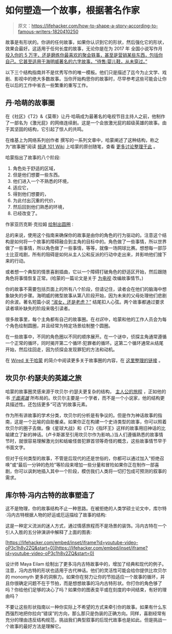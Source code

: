 # 如何塑造一个故事，根据著名作家

> 原文：<https://lifehacker.com/how-to-shape-a-story-according-to-famous-writers-1820410250>

故事是有形状的。你讲的任何故事，如果你认识到它的形状，然后强化它的形状，效果会最好。这适用于任何长度的故事，无论你是在为 2017 年 全国小说写作月 [投入你的 5 万字，还是磨练你最喜欢的聚会轶事，甚至是营销某些东西，包括你自己。它甚至适用于海明威著名的六字故事，“待售:婴儿鞋，从未穿过。”](https://lifehacker.com/whats-your-plan-for-nanowrimo-1820023495) 



以下三个结构指南并不是优秀写作的唯一模板。他们只是描述了迄今为止文学、戏剧、影视中的绝大多数故事。当你开始构思你的故事时，尽早参考这些可能会让你在以后的工作中省去一些繁重的重写工作。

## **丹·哈萌的故事圈**

在《社区》《T2》&《莫蒂》让丹·哈萌成为最著名的电视节目主持人之前，他制作了一部名为《激光屁》的网络连续剧。这是一个会放激光屁的超级英雄的故事。由于其坚固的结构，它引起了惊人的共鸣。

在维基上为网络系列创作者 撰写的一系列文章中，哈蒙阐述了这种结构，称之为“故事圈”阅读 [频道 101 Wiki](http://channel101.wikia.com/wiki/Story_Structure_101:_Super_Basic_Shit) 上哈蒙的原创随笔，查看 [更多讨论整理于此](http://patricklickman.com/storycircle/) 。

哈蒙指出了故事的八个阶段:

1.  角色处于舒适的区域，
2.  但是他们想要一些东西。
3.  他们进入一个不熟悉的环境，
4.  适应它，
5.  得到他们想要的，
6.  为此付出沉重的代价，
7.  然后回到他们熟悉的环境，
8.  已经改变了。

作家亚历克斯·克拉姆 [绘制出圆圈](http://www.ghostlittle.com/blog/testing-the-dan-harmon-story-circle) :

总的来说，使用这个指南来确保你的故事是由你的角色的行为驱动的。注意这个结构是如何将一个故事的障碍融合到主角的目标中的。角色做了一些事情，所以世界做了一些事情，所以角色做了一些事情，等等，就像一场网球比赛。想想每一部莎士比亚戏剧，所有的阻碍是如何从主人公和反派的行动中走出来，并影响他们接下来的行动。

或者想一个典型的情景喜剧插曲，它以一个障碍打破角色的舒适区开始，然后跟随角色将事情恢复正常。(哈蒙的一篇论文是关于 [为电视](http://channel101.wikia.com/wiki/Story_Structure_105:_How_TV_is_Different) 改编故事情节。)

你的故事不需要包括页面上的所有八个阶段，但请记住，读者会在他们的脑海中想象缺失的步骤。海明威的微型故事从第八阶段开始，因为未来的父母处理他们悲剧的余波。著名短篇小说 [“淑女，还是老虎？”](http://www.eastoftheweb.com/short-stories/UBooks/LadyTige.shtml) 结尾扣人心弦。两个故事都通过要求读者填补缺失的阶段来吸引读者。

很多故事里，每个主角都有自己的故事圈。在*社区*中，哈蒙和他的工作人员会为每个角色绘制圆圈，并且经常为特定场景绘制整个圆圈。

在一些故事中，不同的角色圈以不同的顺序展开。在一个谜中，侦探主角通常遵循一个正常的循环，同时揭开第二个循环:犯罪者的循环。这第二个循环通常从结尾开始，然后往回走，因为侦探会发现罪犯的方法和动机。

在 [Wired 关于哈蒙](https://www.wired.com/2011/09/mf_harmon/) 的简介中阅读更多关于故事圈的内容，在 [这里整理的链接](http://patricklickman.com/storycircle/) 。

## **坎贝尔·约瑟夫的英雄之旅**

哈蒙的故事圈灵感来源于坎贝尔·约瑟夫更复杂的结构， [主人公的旅程](http://www.thewritersjourney.com/hero's_journey.htm) ，正如他的书 [*千面英雄*](https://www.amazon.com/Thousand-Faces-Collected-Joseph-Campbell/dp/1577315936/?asc_campaign=InlineText&asc_refurl=https://lifehacker.com/how-to-shape-a-story-according-to-famous-writers-1820410250&asc_source=&tag=kinjalifehackerlink-20) 所布局的。坎贝尔主要是一个学者，而不是一个小说家，他的结构更具描述性。还包括更多“可选”的故事元素。

作为所有讲故事的学术分类，坎贝尔的分析是有争议的。但是作为神话故事的指南，这是一个比喻的自助餐桌。如果你正在构建一个史诗类型的故事，你可以照着坎贝尔的圈子去做。像《星球大战》和《T2》《指环王》这样的故事用旧神话的比喻建立了新的神话。(卢卡斯甚至引用坎贝尔作为影响。)当人们遵循熟悉的故事情节时，就很容易理解激光剑和蛞蝓怪兽犯罪首领等奇怪的概念，这些故事情节早于书面文字。

但对于任何类型的故事，不管是后现代的还是世俗的，你都可以通过加入“拒绝召唤”或“最后一分钟的危险”等阶段来增加一些分量和冒险如果你正在制作一部喜剧，你可以讽刺地插入其中一个阶段，模仿我们人类将一切打包成可预测的叙事的需求。

## **库尔特·冯内古特的故事塑造了**

这不是物理，你的故事结构不止一种思路。在被拒绝的人类学硕士论文中，库尔特·冯内古特根据人物的好运或厄运描绘了故事的结构:

这是一种定义流派的迷人方式，通过情感旅程而不是场景的装饰。冯内古特在一个引人入胜的五分钟演讲中解释了上面的图表:

 [https://lifehacker.com/embed/inset/iframe?id=youtube-video-oP3c1h8v2ZQ&start=0](https://lifehacker.com/embed/inset/iframe?id=youtube-video-oP3c1h8v2ZQ&start=0) 

设计师 Maya Eilam 绘制出了更多冯内古特故事中的，增加了经典和现代的例子。注意，冯内古特的形状也适用于古代神话。他们的灵活性可能会给你提供比坎贝尔的 monomyth 更多的洞察力。如果你在努力让你的节拍适应一个故事的循环，并且你很确定问题不在于节拍，而是想想故事的冯内古特形状。你打你的角色够了吗？你给他们足够的决心了吗？如果你的图表变平或在刻度的中间结束，有好的理由吗？

不要让这些形状指南以一种你实际上不希望的方式来牵引你的故事。如果有什么东西强烈地把你拉向“错误”的方向，那么那只是伪装的正确方向。同样，喜剧经常有充分的理由违反结构规范，挑战我们典型叙事的后现代故事也是如此。但是挑战一个故事的最好方法是理解它。